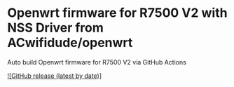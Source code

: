 # Openwrt firmware for R7500 V2 with NSS Driver from ACwifidude/openwrt

Auto build Openwrt firmware for R7500 V2 via GitHub Actions

[![GitHub release (latest by date)]](https://github.com/tongduychuong/Openwrt_NSS_R7500/releases/latest)
